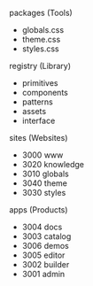 
packages  (Tools)
- globals.css
- theme.css
- styles.css

registry (Library)
- primitives
- components
- patterns
- assets
- interface

sites (Websites)
- 3000 www
- 3020 knowledge
- 3010 globals
- 3040 theme
- 3030 styles

apps (Products)
- 3004 docs
- 3003 catalog
- 3006 demos
- 3005 editor
- 3002 builder
- 3001 admin
